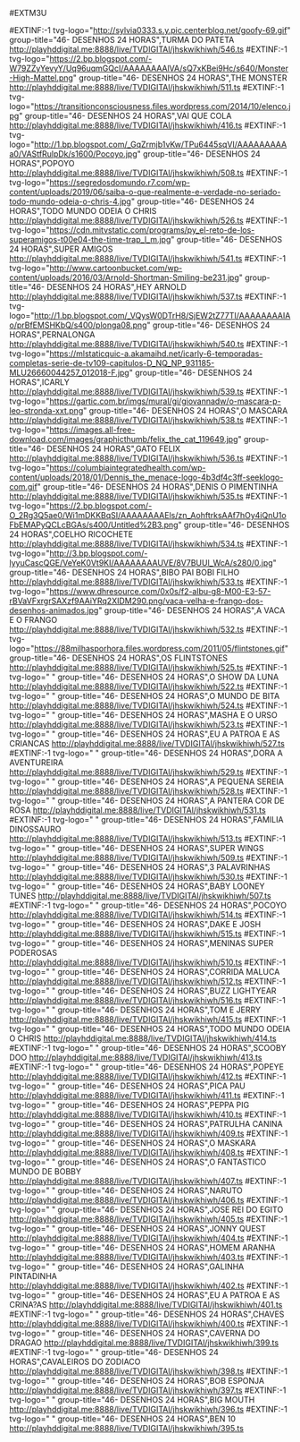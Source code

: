 #EXTM3U

#EXTINF:-1 tvg-logo="http://sylvia0333.s.y.pic.centerblog.net/goofy-69.gif" group-title="46- DESENHOS 24 HORAS",TURMA DO PATETA
http://playhddigital.me:8888/live/TVDIGITAl/jhskwikhiwh/546.ts
#EXTINF:-1 tvg-logo="https://2.bp.blogspot.com/-W79ZZyYevyY/Uq96uqmGQcI/AAAAAAAAlVA/sQ7xKBei9Hc/s640/Monster-High-Mattel.png" group-title="46- DESENHOS 24 HORAS",THE MONSTER
http://playhddigital.me:8888/live/TVDIGITAl/jhskwikhiwh/511.ts
#EXTINF:-1 tvg-logo="https://transitionconsciousness.files.wordpress.com/2014/10/elenco.jpg" group-title="46- DESENHOS 24 HORAS",VAI QUE COLA
http://playhddigital.me:8888/live/TVDIGITAl/jhskwikhiwh/416.ts
#EXTINF:-1 tvg-logo="http://1.bp.blogspot.com/_GqZrmjb1vKw/TPu6445sqVI/AAAAAAAAAa0/VAStfRulpDk/s1600/Pocoyo.jpg" group-title="46- DESENHOS 24 HORAS",POPOYO
http://playhddigital.me:8888/live/TVDIGITAl/jhskwikhiwh/508.ts
#EXTINF:-1 tvg-logo="https://segredosdomundo.r7.com/wp-content/uploads/2019/06/saiba-o-que-realmente-e-verdade-no-seriado-todo-mundo-odeia-o-chris-4.jpg" group-title="46- DESENHOS 24 HORAS",TODO MUNDO ODEIA O CHRIS
http://playhddigital.me:8888/live/TVDIGITAl/jhskwikhiwh/526.ts
#EXTINF:-1 tvg-logo="https://cdn.mitvstatic.com/programs/py_el-reto-de-los-superamigos-t00e04-the-time-trap_l_m.jpg" group-title="46- DESENHOS 24 HORAS",SUPER AMIGOS
http://playhddigital.me:8888/live/TVDIGITAl/jhskwikhiwh/541.ts
#EXTINF:-1 tvg-logo="http://www.cartoonbucket.com/wp-content/uploads/2016/03/Arnold-Shortman-Smiling-be231.jpg" group-title="46- DESENHOS 24 HORAS",HEY ARNOLD
http://playhddigital.me:8888/live/TVDIGITAl/jhskwikhiwh/537.ts
#EXTINF:-1 tvg-logo="http://1.bp.blogspot.com/_VQysW0DTrH8/SjEW2tZ77TI/AAAAAAAAIAo/prBfEMSHKbQ/s400/plonga08.png" group-title="46- DESENHOS 24 HORAS",PERNALONGA
http://playhddigital.me:8888/live/TVDIGITAl/jhskwikhiwh/540.ts
#EXTINF:-1 tvg-logo="https://mlstaticquic-a.akamaihd.net/icarly-6-temporadas-completas-serie-de-tv109-capitulos-D_NQ_NP_931185-MLU26660044257_012018-F.jpg" group-title="46- DESENHOS 24 HORAS",ICARLY
http://playhddigital.me:8888/live/TVDIGITAl/jhskwikhiwh/539.ts
#EXTINF:-1 tvg-logo="https://gartic.com.br/imgs/mural/gi/giovannadw/o-mascara-p-leo-stronda-xxt.png" group-title="46- DESENHOS 24 HORAS",O MASCARA
http://playhddigital.me:8888/live/TVDIGITAl/jhskwikhiwh/538.ts
#EXTINF:-1 tvg-logo="https://images.all-free-download.com/images/graphicthumb/felix_the_cat_119649.jpg" group-title="46- DESENHOS 24 HORAS",GATO FELIX
http://playhddigital.me:8888/live/TVDIGITAl/jhskwikhiwh/536.ts
#EXTINF:-1 tvg-logo="https://columbiaintegratedhealth.com/wp-content/uploads/2018/01/Dennis_the_menace-logo-4b3df4c3ff-seeklogo-com.gif" group-title="46- DESENHOS 24 HORAS",DENIS O PIMENTINHA
http://playhddigital.me:8888/live/TVDIGITAl/jhskwikhiwh/535.ts
#EXTINF:-1 tvg-logo="https://2.bp.blogspot.com/-O_2Rg3Q5ae0/Wi1mDKKBqSI/AAAAAAAAEls/zn_AohftrksAAf7hOy4iQnU1oFbEMAPyQCLcBGAs/s400/Untitled%2B3.png" group-title="46- DESENHOS 24 HORAS",COELHO RICOCHETE
http://playhddigital.me:8888/live/TVDIGITAl/jhskwikhiwh/534.ts
#EXTINF:-1 tvg-logo="http://3.bp.blogspot.com/-lyyuCascQGE/VeYeK0Vt9KI/AAAAAAAAUVE/8V7BUUl_WcA/s280/0.jpg" group-title="46- DESENHOS 24 HORAS",BIBO PAI BOBI FILHO
http://playhddigital.me:8888/live/TVDIGITAl/jhskwikhiwh/533.ts
#EXTINF:-1 tvg-logo="https://www.dhresource.com/0x0s/f2-albu-g8-M00-E3-57-rBVaVFxrgrSAXzf9AAiYRq2XIDM290.png/vaca-velha-e-frango-dos-desenhos-animados.jpg" group-title="46- DESENHOS 24 HORAS",A VACA E O FRANGO
http://playhddigital.me:8888/live/TVDIGITAl/jhskwikhiwh/532.ts
#EXTINF:-1 tvg-logo="https://88milhasporhora.files.wordpress.com/2011/05/flintstones.gif" group-title="46- DESENHOS 24 HORAS",OS FLINTSTONES
http://playhddigital.me:8888/live/TVDIGITAl/jhskwikhiwh/525.ts
#EXTINF:-1 tvg-logo="  " group-title="46- DESENHOS 24 HORAS",O SHOW DA LUNA
http://playhddigital.me:8888/live/TVDIGITAl/jhskwikhiwh/522.ts
#EXTINF:-1 tvg-logo="  " group-title="46- DESENHOS 24 HORAS",O MUNDO DE BITA
http://playhddigital.me:8888/live/TVDIGITAl/jhskwikhiwh/524.ts
#EXTINF:-1 tvg-logo="  " group-title="46- DESENHOS 24 HORAS",MASHA E O URSO
http://playhddigital.me:8888/live/TVDIGITAl/jhskwikhiwh/523.ts
#EXTINF:-1 tvg-logo="  " group-title="46- DESENHOS 24 HORAS",EU A PATROA E AS CRIANCAS
http://playhddigital.me:8888/live/TVDIGITAl/jhskwikhiwh/527.ts
#EXTINF:-1 tvg-logo="  " group-title="46- DESENHOS 24 HORAS",DORA A AVENTUREIRA
http://playhddigital.me:8888/live/TVDIGITAl/jhskwikhiwh/529.ts
#EXTINF:-1 tvg-logo="  " group-title="46- DESENHOS 24 HORAS",A PEQUENA SEREIA
http://playhddigital.me:8888/live/TVDIGITAl/jhskwikhiwh/528.ts
#EXTINF:-1 tvg-logo="  " group-title="46- DESENHOS 24 HORAS",A PANTERA COR DE ROSA
http://playhddigital.me:8888/live/TVDIGITAl/jhskwikhiwh/531.ts
#EXTINF:-1 tvg-logo="  " group-title="46- DESENHOS 24 HORAS",FAMILIA DINOSSAURO
http://playhddigital.me:8888/live/TVDIGITAl/jhskwikhiwh/513.ts
#EXTINF:-1 tvg-logo="  " group-title="46- DESENHOS 24 HORAS",SUPER WINGS
http://playhddigital.me:8888/live/TVDIGITAl/jhskwikhiwh/509.ts
#EXTINF:-1 tvg-logo="  " group-title="46- DESENHOS 24 HORAS",3 PALAVRINHAS
http://playhddigital.me:8888/live/TVDIGITAl/jhskwikhiwh/530.ts
#EXTINF:-1 tvg-logo="  " group-title="46- DESENHOS 24 HORAS",BABY LOONEY TUNES
http://playhddigital.me:8888/live/TVDIGITAl/jhskwikhiwh/507.ts
#EXTINF:-1 tvg-logo="  " group-title="46- DESENHOS 24 HORAS",POCOYO
http://playhddigital.me:8888/live/TVDIGITAl/jhskwikhiwh/514.ts
#EXTINF:-1 tvg-logo="  " group-title="46- DESENHOS 24 HORAS",DAKE E JOSH
http://playhddigital.me:8888/live/TVDIGITAl/jhskwikhiwh/515.ts
#EXTINF:-1 tvg-logo="  " group-title="46- DESENHOS 24 HORAS",MENINAS SUPER PODEROSAS
http://playhddigital.me:8888/live/TVDIGITAl/jhskwikhiwh/510.ts
#EXTINF:-1 tvg-logo="  " group-title="46- DESENHOS 24 HORAS",CORRIDA MALUCA
http://playhddigital.me:8888/live/TVDIGITAl/jhskwikhiwh/512.ts
#EXTINF:-1 tvg-logo="  " group-title="46- DESENHOS 24 HORAS",BUZZ LIGHTYEAR
http://playhddigital.me:8888/live/TVDIGITAl/jhskwikhiwh/516.ts
#EXTINF:-1 tvg-logo="  " group-title="46- DESENHOS 24 HORAS",TOM E JERRY
http://playhddigital.me:8888/live/TVDIGITAl/jhskwikhiwh/415.ts
#EXTINF:-1 tvg-logo="  " group-title="46- DESENHOS 24 HORAS",TODO MUNDO ODEIA O CHRIS
http://playhddigital.me:8888/live/TVDIGITAl/jhskwikhiwh/414.ts
#EXTINF:-1 tvg-logo="  " group-title="46- DESENHOS 24 HORAS",SCOOBY DOO
http://playhddigital.me:8888/live/TVDIGITAl/jhskwikhiwh/413.ts
#EXTINF:-1 tvg-logo="  " group-title="46- DESENHOS 24 HORAS",POPEYE
http://playhddigital.me:8888/live/TVDIGITAl/jhskwikhiwh/412.ts
#EXTINF:-1 tvg-logo="  " group-title="46- DESENHOS 24 HORAS",PICA PAU
http://playhddigital.me:8888/live/TVDIGITAl/jhskwikhiwh/411.ts
#EXTINF:-1 tvg-logo="  " group-title="46- DESENHOS 24 HORAS",PEPPA PIG
http://playhddigital.me:8888/live/TVDIGITAl/jhskwikhiwh/410.ts
#EXTINF:-1 tvg-logo="  " group-title="46- DESENHOS 24 HORAS",PATRULHA CANINA
http://playhddigital.me:8888/live/TVDIGITAl/jhskwikhiwh/409.ts
#EXTINF:-1 tvg-logo="  " group-title="46- DESENHOS 24 HORAS",O MASKARA
http://playhddigital.me:8888/live/TVDIGITAl/jhskwikhiwh/408.ts
#EXTINF:-1 tvg-logo="  " group-title="46- DESENHOS 24 HORAS",O FANTASTICO MUNDO DE BOBBY
http://playhddigital.me:8888/live/TVDIGITAl/jhskwikhiwh/407.ts
#EXTINF:-1 tvg-logo="  " group-title="46- DESENHOS 24 HORAS",NARUTO
http://playhddigital.me:8888/live/TVDIGITAl/jhskwikhiwh/406.ts
#EXTINF:-1 tvg-logo="  " group-title="46- DESENHOS 24 HORAS",JOSE REI DO EGITO
http://playhddigital.me:8888/live/TVDIGITAl/jhskwikhiwh/405.ts
#EXTINF:-1 tvg-logo="  " group-title="46- DESENHOS 24 HORAS",JONNY QUEST
http://playhddigital.me:8888/live/TVDIGITAl/jhskwikhiwh/404.ts
#EXTINF:-1 tvg-logo="  " group-title="46- DESENHOS 24 HORAS",HOMEM ARANHA
http://playhddigital.me:8888/live/TVDIGITAl/jhskwikhiwh/403.ts
#EXTINF:-1 tvg-logo="  " group-title="46- DESENHOS 24 HORAS",GALINHA PINTADINHA
http://playhddigital.me:8888/live/TVDIGITAl/jhskwikhiwh/402.ts
#EXTINF:-1 tvg-logo="  " group-title="46- DESENHOS 24 HORAS",EU A PATROA E AS CRINA?AS
http://playhddigital.me:8888/live/TVDIGITAl/jhskwikhiwh/401.ts
#EXTINF:-1 tvg-logo="  " group-title="46- DESENHOS 24 HORAS",CHAVES
http://playhddigital.me:8888/live/TVDIGITAl/jhskwikhiwh/400.ts
#EXTINF:-1 tvg-logo="  " group-title="46- DESENHOS 24 HORAS",CAVERNA DO DRAGAO
http://playhddigital.me:8888/live/TVDIGITAl/jhskwikhiwh/399.ts
#EXTINF:-1 tvg-logo="  " group-title="46- DESENHOS 24 HORAS",CAVALEIROS DO ZODIACO
http://playhddigital.me:8888/live/TVDIGITAl/jhskwikhiwh/398.ts
#EXTINF:-1 tvg-logo="  " group-title="46- DESENHOS 24 HORAS",BOB ESPONJA
http://playhddigital.me:8888/live/TVDIGITAl/jhskwikhiwh/397.ts
#EXTINF:-1 tvg-logo="  " group-title="46- DESENHOS 24 HORAS",BIG MOUTH
http://playhddigital.me:8888/live/TVDIGITAl/jhskwikhiwh/396.ts
#EXTINF:-1 tvg-logo="  " group-title="46- DESENHOS 24 HORAS",BEN 10
http://playhddigital.me:8888/live/TVDIGITAl/jhskwikhiwh/395.ts
